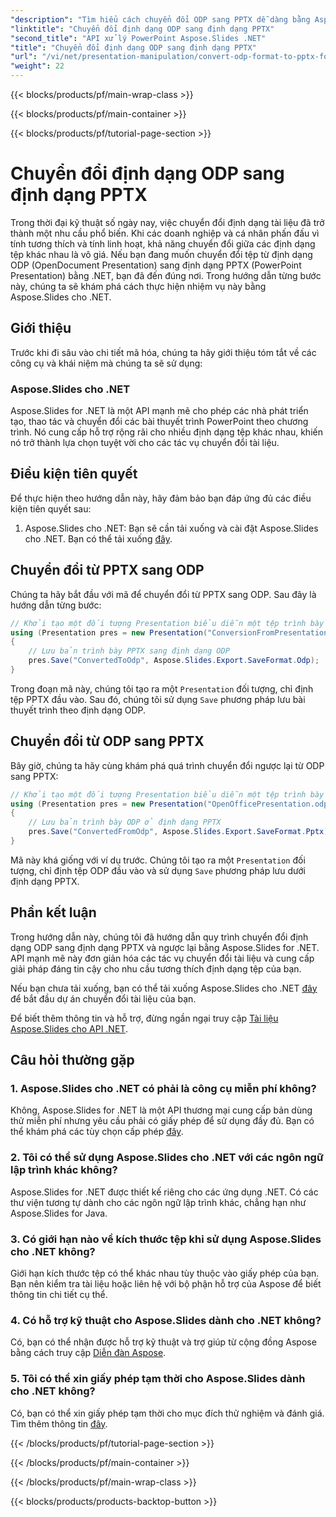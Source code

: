 ```yaml
---
"description": "Tìm hiểu cách chuyển đổi ODP sang PPTX dễ dàng bằng Aspose.Slides cho .NET. Làm theo hướng dẫn từng bước của chúng tôi để chuyển đổi định dạng trình bày liền mạch."
"linktitle": "Chuyển đổi định dạng ODP sang định dạng PPTX"
"second_title": "API xử lý PowerPoint Aspose.Slides .NET"
"title": "Chuyển đổi định dạng ODP sang định dạng PPTX"
"url": "/vi/net/presentation-manipulation/convert-odp-format-to-pptx-format/"
"weight": 22
---
```


{{< blocks/products/pf/main-wrap-class >}}

{{< blocks/products/pf/main-container >}}

{{< blocks/products/pf/tutorial-page-section >}}

# Chuyển đổi định dạng ODP sang định dạng PPTX


Trong thời đại kỹ thuật số ngày nay, việc chuyển đổi định dạng tài liệu đã trở thành một nhu cầu phổ biến. Khi các doanh nghiệp và cá nhân phấn đấu vì tính tương thích và tính linh hoạt, khả năng chuyển đổi giữa các định dạng tệp khác nhau là vô giá. Nếu bạn đang muốn chuyển đổi tệp từ định dạng ODP (OpenDocument Presentation) sang định dạng PPTX (PowerPoint Presentation) bằng .NET, bạn đã đến đúng nơi. Trong hướng dẫn từng bước này, chúng ta sẽ khám phá cách thực hiện nhiệm vụ này bằng Aspose.Slides cho .NET.

## Giới thiệu

Trước khi đi sâu vào chi tiết mã hóa, chúng ta hãy giới thiệu tóm tắt về các công cụ và khái niệm mà chúng ta sẽ sử dụng:

### Aspose.Slides cho .NET

Aspose.Slides for .NET là một API mạnh mẽ cho phép các nhà phát triển tạo, thao tác và chuyển đổi các bài thuyết trình PowerPoint theo chương trình. Nó cung cấp hỗ trợ rộng rãi cho nhiều định dạng tệp khác nhau, khiến nó trở thành lựa chọn tuyệt vời cho các tác vụ chuyển đổi tài liệu.

## Điều kiện tiên quyết

Để thực hiện theo hướng dẫn này, hãy đảm bảo bạn đáp ứng đủ các điều kiện tiên quyết sau:

1. Aspose.Slides cho .NET: Bạn sẽ cần tải xuống và cài đặt Aspose.Slides cho .NET. Bạn có thể tải xuống [đây](https://releases.aspose.com/slides/net/).

## Chuyển đổi từ PPTX sang ODP

Chúng ta hãy bắt đầu với mã để chuyển đổi từ PPTX sang ODP. Sau đây là hướng dẫn từng bước:

```csharp
// Khởi tạo một đối tượng Presentation biểu diễn một tệp trình bày
using (Presentation pres = new Presentation("ConversionFromPresentation.pptx"))
{
    // Lưu bản trình bày PPTX sang định dạng ODP
    pres.Save("ConvertedToOdp", Aspose.Slides.Export.SaveFormat.Odp);
}
```

Trong đoạn mã này, chúng tôi tạo ra một `Presentation` đối tượng, chỉ định tệp PPTX đầu vào. Sau đó, chúng tôi sử dụng `Save` phương pháp lưu bài thuyết trình theo định dạng ODP.

## Chuyển đổi từ ODP sang PPTX

Bây giờ, chúng ta hãy cùng khám phá quá trình chuyển đổi ngược lại từ ODP sang PPTX:

```csharp
// Khởi tạo một đối tượng Presentation biểu diễn một tệp trình bày
using (Presentation pres = new Presentation("OpenOfficePresentation.odp"))
{
    // Lưu bản trình bày ODP ở định dạng PPTX
    pres.Save("ConvertedFromOdp", Aspose.Slides.Export.SaveFormat.Pptx);
}
```

Mã này khá giống với ví dụ trước. Chúng tôi tạo ra một `Presentation` đối tượng, chỉ định tệp ODP đầu vào và sử dụng `Save` phương pháp lưu dưới định dạng PPTX.

## Phần kết luận

Trong hướng dẫn này, chúng tôi đã hướng dẫn quy trình chuyển đổi định dạng ODP sang định dạng PPTX và ngược lại bằng Aspose.Slides for .NET. API mạnh mẽ này đơn giản hóa các tác vụ chuyển đổi tài liệu và cung cấp giải pháp đáng tin cậy cho nhu cầu tương thích định dạng tệp của bạn.

Nếu bạn chưa tải xuống, bạn có thể tải xuống Aspose.Slides cho .NET [đây](https://releases.aspose.com/slides/net/) để bắt đầu dự án chuyển đổi tài liệu của bạn.

Để biết thêm thông tin và hỗ trợ, đừng ngần ngại truy cập [Tài liệu Aspose.Slides cho API .NET](https://reference.aspose.com/slides/net/).

## Câu hỏi thường gặp

### 1. Aspose.Slides cho .NET có phải là công cụ miễn phí không?

Không, Aspose.Slides for .NET là một API thương mại cung cấp bản dùng thử miễn phí nhưng yêu cầu phải có giấy phép để sử dụng đầy đủ. Bạn có thể khám phá các tùy chọn cấp phép [đây](https://purchase.aspose.com/buy).

### 2. Tôi có thể sử dụng Aspose.Slides cho .NET với các ngôn ngữ lập trình khác không?

Aspose.Slides for .NET được thiết kế riêng cho các ứng dụng .NET. Có các thư viện tương tự dành cho các ngôn ngữ lập trình khác, chẳng hạn như Aspose.Slides for Java.

### 3. Có giới hạn nào về kích thước tệp khi sử dụng Aspose.Slides cho .NET không?

Giới hạn kích thước tệp có thể khác nhau tùy thuộc vào giấy phép của bạn. Bạn nên kiểm tra tài liệu hoặc liên hệ với bộ phận hỗ trợ của Aspose để biết thông tin chi tiết cụ thể.

### 4. Có hỗ trợ kỹ thuật cho Aspose.Slides dành cho .NET không?

Có, bạn có thể nhận được hỗ trợ kỹ thuật và trợ giúp từ cộng đồng Aspose bằng cách truy cập [Diễn đàn Aspose](https://forum.aspose.com/).

### 5. Tôi có thể xin giấy phép tạm thời cho Aspose.Slides dành cho .NET không?

Có, bạn có thể xin giấy phép tạm thời cho mục đích thử nghiệm và đánh giá. Tìm thêm thông tin [đây](https://purchase.aspose.com/temporary-license/).

{{< /blocks/products/pf/tutorial-page-section >}}

{{< /blocks/products/pf/main-container >}}

{{< /blocks/products/pf/main-wrap-class >}}

{{< blocks/products/products-backtop-button >}}